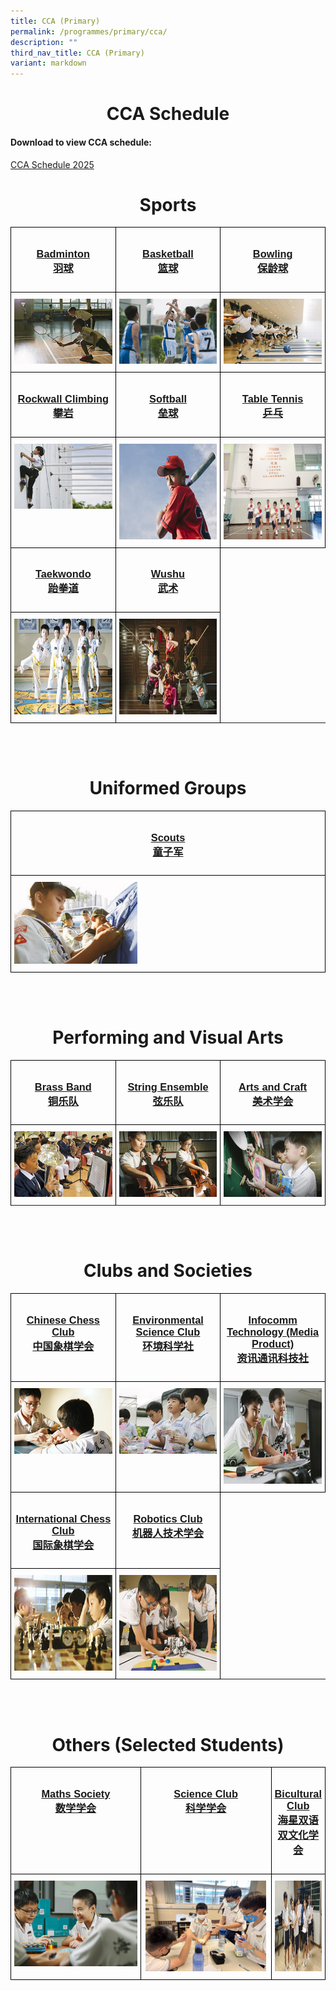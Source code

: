 ```yaml
---
title: CCA (Primary)
permalink: /programmes/primary/cca/
description: ""
third_nav_title: CCA (Primary)
variant: markdown
---
```

<center><h1>CCA Schedule</h1></center>

<h4>Download to view CCA schedule:</h4>

[CCA Schedule 2025](/files/Primary_CCA_Schedule_2025.pdf)

<center><h1>Sports</h1></center>

<style type="text/css">
.tg  {border-collapse:collapse;border-spacing:0;}
.tg td{border-color:black;border-style:solid;border-width:1px;font-family:Arial, sans-serif;font-size:14px;
  overflow:hidden;padding:10px 5px;word-break:normal;}
.tg th{border-color:black;border-style:solid;border-width:1px;font-family:Arial, sans-serif;font-size:14px;
  font-weight:normal;overflow:hidden;padding:10px 5px;word-break:normal;}
.tg .tg-0lax{text-align:left;vertical-align:top}
</style>
<table class="tg" style="table-layout: fixed; width: 100%;">
<thead>
  <tr>
    <td class="tg-0lax" style="width: 33.33%"><a href="/programmes/primary/cca/badminton/"><center><h3>Badminton<br>羽球</h3></center></a></td>
    <td class="tg-0lax" style="width: 33.33%"><a href="/programmes/primary/cca/basketball/"><center><h3>Basketball<br>篮球</h3></center></a></td>
    <td class="tg-0lax" style="width: 33.33%"><a href="/programmes/primary/cca/bowling/"><center><h3>Bowling<br>保龄球</h3></center></a></td>
  </tr>
</thead>
<tbody>
  <tr>
    <td class="tg-0lax">
      <a href="/programmes/primary/cca/badminton/">
<img src="/images/badminton_d1r1153.jpeg" alt="badminton">
    </a></td>
    <td class="tg-0lax" style="text-align: center;">
      <a href="/programmes/primary/cca/basketball/">
        <img src="/images/basketball_d1r1018.jpeg" alt="basketball" style="max-width: 100%; height: auto;">
      </a>
    </td>
    <td class="tg-0lax">
      <a href="/programmes/primary/cca/bowling/">
        <img src="/images/bowling_d1r1412.jpeg" style="max-width: 100%; height: auto;">
      </a>
    </td>
  </tr>
  <tr>
    <td class="tg-0lax" style="width: 33.33%"><a href="/programmes/primary/cca/rockwall-climbing/"><center><h3>Rockwall Climbing<br>攀岩</h3></center></a></td>
    <td class="tg-0lax" style="width: 33.33%"><a href="/programmes/primary/cca/softball/"><center><h3>Softball<br>垒球</h3></center></a></td>
    <td class="tg-0lax" style="width: 33.33%"><a href="/programmes/primary/cca/table-tennis/"><center><h3>Table Tennis<br>乒乓</h3></center></a></td>
  </tr>
  <tr>
    <td class="tg-0lax"><a href="/programmes/primary/cca/rockwall-climbing/">
<img src="/images/sports%20climbing_d1r0816.jpeg" alt="climbing" style="max-width: 100%; height: auto;">
</a></td>
    <td class="tg-0lax"><a href="/programmes/primary/cca/softball/">
<img src="/images/softball_d1r0960.jpeg" alt="softball" width="272" height="153">
</a></td>
    <td class="tg-0lax"><a href="/programmes/primary/cca/table-tennis/">
<img src="/images/table%20tennis%20photo.jpeg" alt="table tennis" width="272" height="153">
</a></td>
  </tr>
  <tr>
    <td class="tg-0lax" style="width: 33.33%"><a href="/programmes/primary/cca/taekwondo/"><center><h3>Taekwondo<br>跆拳道</h3></center></a></td>
		<td class="tg-0lax" style="width: 33.33%"><a href="/programmes/primary/cca/wushu/"><center><h3>Wushu<br>武术</h3></center></a></td>
		
  </tr>
  <tr>
    <td class="tg-0lax"><a href="/programmes/primary/cca/taekwondo/">
<img src="/images/taekwando_d1r0436.jpeg" alt="taekwondo" width="272" height="153"></a></td>
		<td class="tg-0lax"><a href="/programmes/primary/cca/wushu/">
<img src="/images/wushu_d1r0570.jpeg" alt="wushu" width="272" height="153"></a></td>
	
</tr></tbody>
</table>
<br><br>
<center><h1>Uniformed Groups</h1></center>

<style type="text/css">
.tg  {border-collapse:collapse;border-spacing:0;}
.tg td{border-color:black;border-style:solid;border-width:1px;font-family:Arial, sans-serif;font-size:14px;
  overflow:hidden;padding:10px 5px;word-break:normal;}
.tg th{border-color:black;border-style:solid;border-width:1px;font-family:Arial, sans-serif;font-size:14px;
  font-weight:normal;overflow:hidden;padding:10px 5px;word-break:normal;}
.tg .tg-0lax{text-align:left;vertical-align:top}
</style>
<table class="tg" style="table-layout: fixed; width: 100%;">
<thead>
  <tr>
    <td class="tg-0lax" style="width: 50%"><a href="/programmes/primary/cca/scouts/"><center><h3>Scouts<br>童子军</h3></center></a></td>
  </tr>
</thead>
<tbody>
  <tr>
    <td class="tg-0lax">
      <a href="/programmes/primary/cca/scouts/">
<img style="width:40%" src="/images/cub%20scout.jpeg" alt="scouts">
    </a></td>
	</tr>
 </tbody>
</table>
<br><br>
<center><h1>Performing and Visual Arts</h1></center>

<style type="text/css">
.tg  {border-collapse:collapse;border-spacing:0;}
.tg td{border-color:black;border-style:solid;border-width:1px;font-family:Arial, sans-serif;font-size:14px;
  overflow:hidden;padding:10px 5px;word-break:normal;}
.tg th{border-color:black;border-style:solid;border-width:1px;font-family:Arial, sans-serif;font-size:14px;
  font-weight:normal;overflow:hidden;padding:10px 5px;word-break:normal;}
.tg .tg-0lax{text-align:left;vertical-align:top}
</style>
<table class="tg" style="table-layout: fixed; width: 100%;">
<thead>
  <tr>
    <td class="tg-0lax" style="width: 33.33%"><a href="/programmes/primary/cca/brass-band/"><center><h3>Brass Band<br>铜乐队</h3></center></a></td>
    <td class="tg-0lax" style="width: 33.33%"><a href="/programmes/primary/cca/string-ensemble/"><center><h3>String Ensemble<br>弦乐队</h3></center></a></td>
    <td class="tg-0lax" style="width: 33.33%"><a href="/programmes/primary/cca/art-club/"><center><h3>Arts and Craft<br>美术学会</h3></center></a></td>
  </tr>
</thead>
<tbody>
  <tr>
    <td class="tg-0lax">
      <a href="/programmes/primary/cca/brass-band/">
<img src="/images/brass%20band%20pic1.jpeg" alt="brass band">
    </a></td>
    <td class="tg-0lax" style="text-align: center;">
      <a href="/programmes/primary/cca/string-ensemble/">
        <img src="/images/string%20ensemble_d1r1328.jpeg" alt="string ensemble" style="max-width: 100%; height: auto;">
      </a>
    </td>
    <td class="tg-0lax">
      <a href="/programmes/primary/cca/art-club/">
        <img src="/images/art%20club_d1r0786.jpeg" style="max-width: 100%; height: auto;">
      </a>
    </td>
  </tr>
  <tr>
  
  </tr>
  <tr>
 
  </tr>
  </tbody>
</table>
<br><br>
<center><h1>Clubs and Societies</h1></center>

<style type="text/css">
.tg  {border-collapse:collapse;border-spacing:0;}
.tg td{border-color:black;border-style:solid;border-width:1px;font-family:Arial, sans-serif;font-size:14px;
  overflow:hidden;padding:10px 5px;word-break:normal;}
.tg th{border-color:black;border-style:solid;border-width:1px;font-family:Arial, sans-serif;font-size:14px;
  font-weight:normal;overflow:hidden;padding:10px 5px;word-break:normal;}
.tg .tg-0lax{text-align:left;vertical-align:top}
</style>
<table class="tg" style="table-layout: fixed; width: 100%;">
<thead>
  <tr>
    <td class="tg-0lax" style="width: 33.33%"><a href="/programmes/primary/cca/chinese-chess-club/"><center><h3>Chinese Chess Club<br>中国象棋学会</h3></center></a></td>
    <td class="tg-0lax" style="width: 33.33%"><a href="/programmes/primary/cca/environmental-science-club/"><center><h3>Environmental Science Club<br>环境科学社</h3></center></a></td>
    <td class="tg-0lax" style="width: 33.33%"><a href="/programmes/primary/cca/infocomm-technology-media-production/"><center><h3>Infocomm Technology (Media Product)<br>资讯通讯科技社</h3></center></a></td>
  </tr>
</thead>
<tbody>
  <tr>
    <td class="tg-0lax">
      <a href="/programmes/primary/cca/chinese-chess-club/">
<img src="/images/chinese%20chess%20club_d1r0531.jpeg" alt="chinese chess club">
    </a></td>
    <td class="tg-0lax" style="text-align: center;">
      <a href="/programmes/primary/cca/environmental-science-club/">
        <img src="/images/science%20garden%20club_d1r0725.jpeg" style="max-width: 100%; height: auto;">
      </a>
    </td>
    <td class="tg-0lax">
			 <a href="/programmes/primary/cca/infocomm-technology-media-production/">
      <img src="/images/photography%20and%20videography%20club_d1r0715.jpeg" alt="infocomm technology" width="272" height="153">
      </a>
    </td>
  </tr>
  <tr>
    <td class="tg-0lax" style="width: 33.33%"><a href="/programmes/primary/cca/international-chess-club/"><center><h3>International Chess Club<br>国际象棋学会</h3></center></a></td>
		<td class="tg-0lax" style="width: 33.33%"><a href="/programmes/primary/cca/robotics-club/"><center><h3>Robotics Club<br>机器人技术学会</h3></center></a></td>
  </tr>
  <tr>
    <td class="tg-0lax"><a href="/programmes/primary/cca/international-chess-club/">
<img src="/images/international%20chess%20club_d1r0670.jpeg" alt="international chess club" width="272" height="153">
</a></td>
		<td class="tg-0lax"><a href="/programmes/primary/cca/robotics-club/">
<img src="/images/robotics%20club_d1r1240.jpeg" alt="Robotics" width="272" height="153">
</a></td>
  </tr>
  </tbody>
</table>
<br><br>
<center><h1>Others (Selected Students)</h1></center>

<style type="text/css">
.tg  {border-collapse:collapse;border-spacing:0;}
.tg td{border-color:black;border-style:solid;border-width:1px;font-family:Arial, sans-serif;font-size:14px;
  overflow:hidden;padding:10px 5px;word-break:normal;}
.tg th{border-color:black;border-style:solid;border-width:1px;font-family:Arial, sans-serif;font-size:14px;
  font-weight:normal;overflow:hidden;padding:10px 5px;word-break:normal;}
.tg .tg-0lax{text-align:left;vertical-align:top}
</style>
<table class="tg" style="table-layout: fixed; width: 100%;">
<thead>
  <tr>
    <td class="tg-0lax" style="width: 50%"><a href="/programmes/primary/cca/maths-society/"><center><h3>Maths Society<br>数学学会</h3></center></a></td>
    <td class="tg-0lax" style="width: 50%"><a href="/programmes/primary/cca/science-club/"><center><h3>Science Club<br>科学学会</h3></center></a></td>
		  <td class="tg-0lax" style="width: 50%"><a href="/programmes/primary/cca/bicultural-club/"><center><h3>Bicultural Club<br>海星双语双文化学会</h3></center></a></td>
  </tr>
</thead>
<tbody>
  <tr>
    <td class="tg-0lax">
      <a href="/programmes/primary/cca/maths-society/">
<img src="/images/math%20club_d1r1051.jpeg" alt="math society">
    </a></td>
    <td class="tg-0lax" style="text-align: center;">
      <a href="/programmes/primary/cca/science-club/">
        <img src="/images/img_1216.jpeg" alt="science club" style="max-width: 100%; height:145px;">
      </a>
    </td>
		   <td class="tg-0lax" style="text-align: center;">
      <a href="/programmes/primary/cca/bicultural-club/">
        <img src="/images/biculturalclub.jpg" alt="science club" style="max-width: 100%; height:145px;">
      </a>
    </td>
  </tr>
  </tbody>
</table>